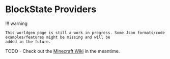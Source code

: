 # BlockState Providers

!!! warning

    This worldgen page is still a work in progress. Some Json formats/code examples/features might be missing and will be
    added in the future.

TODO - Check out the [Minecraft Wiki](https://minecraft.wiki/w/Custom_world_generation/block_state_provider) in the meantime.